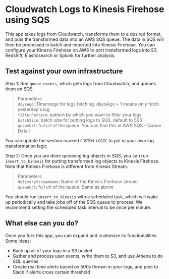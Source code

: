 # Cloudwatch Logs to Kinesis Firehose using SQS
This app takes logs from Cloudwatch, transforms them to a desired format, and puts the transformed data into an AWS SQS queue. The data in SQS will then be processed in batch and imported into Kinesis Firehose. You can configure your Kinesis Firehose on AWS to port transformed logs into S3, Redshift, Elasticsearch or Splunk for further analysis. 

## Test against your own infrastructure
Step 1: Run `queue_events`, which gets logs from Cloudwatch, and queues them on SQS 
> Parameters  
> `daysAgo`: Timerange for logs fetching. daysAgo = 1 means only fetch yesterday's log  
> `filterPattern`: pattern by which you want to filter your logs  
> `batchSize`: batch size for putting logs to SQS, default to 500  
> `queueUrl`: full url of the queue. You can find this in AWS SQS - Queue Detail

You can update the section marked `CUSTOM LOGIC` to put in your own log transformation logic

Step 2: Once you are done queueing log objects in SQS, you can run `insert_to_kinesis` for putting transformed log objects to Kinesis Firehose. Note that Kinesis Firehose is different from Kinesis Stream. 
> Parameters  
> `deliveryStreamName`: Name of the Kinesis Firehose stream   
> `queueUrl`: full url of the queue. Same as above  

You should run `insert_to_kinesis` with a scheduled task, which will wake up periodically and take jobs off of the SQS queue to process. We recommend setting the scheduled task interval to be once per minute. 

## What else can you do?
Once you fork this app, you can expand and customize its functionalities. Some ideas:

- Back up all of your logs in a S3 bucket
- Gather and process user events, write them to S3, and use Athena to do SQL queries
- Create real time alerts based on 500s thrown in your logs, and post to Slack if alerts cross certain threshold 

